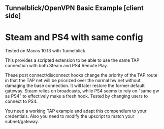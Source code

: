 ## Tunnelblick/OpenVPN Basic Example [client side]
# Steam and PS4 with same config

Tested on Macos 10.13 with Tunnelblick

This provides a scripted extension to be able to use the same TAP connection with both Steam and PS4 Remote Play.

These post connect/disconnect hooks change the priority of the TAP route in that the TAP net will be priorized over the normal hw net without damaging the base connection. It will later restore the former default gateway.
Steam relies on broadcasts, while PS4 seems to rely on "same gw as PS4" to effectively make a fresh hook. Tested by changing users to connect to PS4.

You need a working TAP example and adapt this compendium to your credentials.
Also you need to modify the upscript to match your subnet/gateway.
